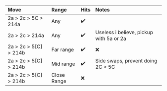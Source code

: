 Move | Range | Hits | Notes
:------------ | :-------------| :-------------| :-------------
2a > 2c > 5C > 214a | Any  | :heavy_check_mark: |
2a > 2c > 214a | Any  | :heavy_check_mark: | Useless i believe, pickup with 5a or 2a
2a > 2c > 5[C] > 214b | Far range  | :heavy_check_mark: | :x:
2a > 2c > 5[C] > 214b | Mid range  | :heavy_check_mark: | Side swaps, prevent doing 2C > 5C 
2a > 2c > 5[C] > 214b | Close Range  | :x: |
